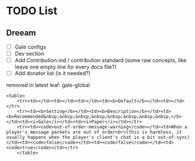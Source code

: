 # TODO List

## Dreeam
- [ ] Gale configs
- [ ] Dev section
- [ ] Add Contribution.md / contribution standard (some raw concepts, like leave one empty line for every docs file?)
- [ ] Add donator list (is it needed?)

removed in latest leaf:
gale-global
```
<table>
    <tr><td></td><td></td><td></td><td><b>Default</b></td><td></td></tr>
    <tr><td><b>Setting</b></td><td><b>Description</b></td><td><b>Recommended&nbsp;&nbsp;&nbsp;&nbsp;&nbsp;&nbsp;&nbsp;&nbsp;</b></td><td><i>Gale</i></td><td><i>Paper</i></td></tr>
    <tr><td><code>out-of-order-message-warning</code></td><td>When a player's message packets are out of order<br>(this is harmless, it usually happens when the player's client's chat is a bit out-of-sync)</td><td><code>false</code></td><td><code>false</code></td><td><code>true</code></td></tr>
    </table>
```